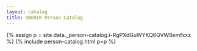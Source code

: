 ```yaml
---
layout: catalog
title: SWERIK Person Catalog
---
```

{% assign p = site.data._person-catalog.i-RgPXdGuWYKQ6GVW8emfxxz %}
{% include person-catalog.html p=p %}

